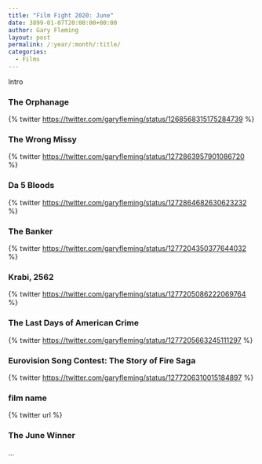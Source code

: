 ```yaml
---
title: "Film Fight 2020: June"
date: 3899-01-07T20:00:00+00:00
author: Gary Fleming
layout: post
permalink: /:year/:month/:title/
categories:
  - Films
---
```


Intro

### The Orphanage

{% twitter https://twitter.com/garyfleming/status/1268568315175284739 %}

### The Wrong Missy

{% twitter https://twitter.com/garyfleming/status/1272863957901086720 %}

### Da 5 Bloods

{% twitter https://twitter.com/garyfleming/status/1272864682630623232 %}

### The Banker

{% twitter https://twitter.com/garyfleming/status/1277204350377644032 %}

### Krabi, 2562

{% twitter https://twitter.com/garyfleming/status/1277205086222069764 %}

### The Last Days of American Crime

{% twitter https://twitter.com/garyfleming/status/1277205663245111297 %}

### Eurovision Song Contest: The Story of Fire Saga

{% twitter https://twitter.com/garyfleming/status/1277206310015184897 %}

### film name

{% twitter url %}


### The June Winner

...
